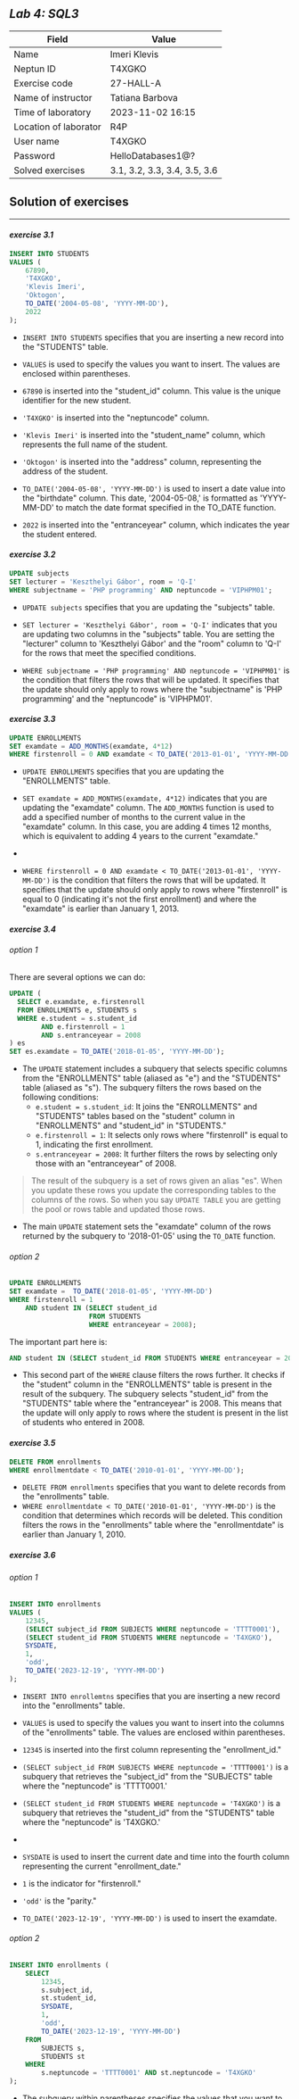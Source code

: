 	
<br>
<br>
<br>
<br>
<br>
<br>
<br>
<br>
<br>
<br>



## *Lab 4: SQL3*

|Field|Value|
|---|---|
|Name|Imeri Klevis|
|Neptun ID|T4XGKO|
|Exercise code|27-HALL-A|
|Name of instructor|Tatiana Barbova|
|Time of laboratory|2023-11-02 16:15|
|Location of laborator|R4P|
|User name|T4XGKO|
|Password|HelloDatabases1@?|
|Solved exercises|3.1, 3.2, 3.3, 3.4, 3.5, 3.6|

<div style="page-break-after: always;"></div>

## Solution of exercises
---

#### *exercise 3.1*
```sql
INSERT INTO STUDENTS
VALUES (
    67890, 
    'T4XGKO', 
    'Klevis Imeri', 
    'Oktogon',
    TO_DATE('2004-05-08', 'YYYY-MM-DD'),
    2022
);
```

- `INSERT INTO STUDENTS` specifies that you are inserting a new record into the "STUDENTS" table.

- `VALUES` is used to specify the values you want to insert. The values are enclosed within parentheses.

- `67890` is inserted into the "student_id" column. This value is the unique identifier for the new student.

- `'T4XGKO'` is inserted into the "neptuncode" column. 

- `'Klevis Imeri'` is inserted into the "student_name" column, which represents the full name of the student.

- `'Oktogon'` is inserted into the "address" column, representing the address of the student.

- `TO_DATE('2004-05-08', 'YYYY-MM-DD')` is used to insert a date value into the "birthdate" column. This date, '2004-05-08,' is formatted as 'YYYY-MM-DD' to match the date format specified in the TO_DATE function.

- `2022` is inserted into the "entranceyear" column, which indicates the year the student entered.

#### *exercise 3.2*
```sql
UPDATE subjects
SET lecturer = 'Keszthelyi Gábor', room = 'Q-I'
WHERE subjectname = 'PHP programming' AND neptuncode = 'VIPHPM01';
```

- `UPDATE subjects` specifies that you are updating the "subjects" table.

- `SET lecturer = 'Keszthelyi Gábor', room = 'Q-I'` indicates that you are updating two columns in the "subjects" table. You are setting the "lecturer" column to 'Keszthelyi Gábor' and the "room" column to 'Q-I' for the rows that meet the specified conditions.

- `WHERE subjectname = 'PHP programming' AND neptuncode = 'VIPHPM01'` is the condition that filters the rows that will be updated. It specifies that the update should only apply to rows where the "subjectname" is 'PHP programming' and the "neptuncode" is 'VIPHPM01'.

#### *exercise 3.3*
```sql
UPDATE ENROLLMENTS
SET examdate = ADD_MONTHS(examdate, 4*12)
WHERE firstenroll = 0 AND examdate < TO_DATE('2013-01-01', 'YYYY-MM-DD');
```

- `UPDATE ENROLLMENTS` specifies that you are updating the "ENROLLMENTS" table.

- `SET examdate = ADD_MONTHS(examdate, 4*12)` indicates that you are updating the "examdate" column. The `ADD_MONTHS` function is used to add a specified number of months to the current value in the "examdate" column. In this case, you are adding 4 times 12 months, which is equivalent to adding 4 years to the current "examdate."
- 
- `WHERE firstenroll = 0 AND examdate < TO_DATE('2013-01-01', 'YYYY-MM-DD')` is the condition that filters the rows that will be updated. It specifies that the update should only apply to rows where "firstenroll" is equal to 0 (indicating it's not the first enrollment) and where the "examdate" is earlier than January 1, 2013.

#### *exercise 3.4*

###### option 1
There are several options we can do:
```sql
UPDATE (
  SELECT e.examdate, e.firstenroll
  FROM ENROLLMENTS e, STUDENTS s
  WHERE e.student = s.student_id
        AND e.firstenroll = 1 
        AND s.entranceyear = 2008
) es
SET es.examdate = TO_DATE('2018-01-05', 'YYYY-MM-DD');
```

- The `UPDATE` statement includes a subquery that selects specific columns from the "ENROLLMENTS" table (aliased as "e") and the "STUDENTS" table (aliased as "s"). The subquery filters the rows based on the following conditions:
   - `e.student = s.student_id`: It joins the "ENROLLMENTS" and "STUDENTS" tables based on the "student" column in "ENROLLMENTS" and "student_id" in "STUDENTS."
   - `e.firstenroll = 1`: It selects only rows where "firstenroll" is equal to 1, indicating the first enrollment.
   - `s.entranceyear = 2008`: It further filters the rows by selecting only those with an "entranceyear" of 2008.

> The result of the subquery is a set of rows given an alias "es". When you update these rows you update the corresponding tables to the columns of the rows. So when you say `UPDATE TABLE` you are getting the pool or rows table and updated those rows.

- The main `UPDATE` statement sets the "examdate" column of the rows returned by the subquery to '2018-01-05' using the `TO_DATE` function.

###### option 2
```sql
UPDATE ENROLLMENTS
SET examdate =  TO_DATE('2018-01-05', 'YYYY-MM-DD') 
WHERE firstenroll = 1
	AND student IN (SELECT student_id
	                FROM STUDENTS
	                WHERE entranceyear = 2008);
```

The important part here is:
```sql
AND student IN (SELECT student_id FROM STUDENTS WHERE entranceyear = 2008);
```
- This second part of the `WHERE` clause filters the rows further. It checks if the "student" column in the "ENROLLMENTS" table is present in the result of the subquery. The subquery selects "student_id" from the "STUDENTS" table where the "entranceyear" is 2008. This means that the update will only apply to rows where the student is present in the list of students who entered in 2008.

#### *exercise 3.5*
```sql
DELETE FROM enrollments
WHERE enrollmentdate < TO_DATE('2010-01-01', 'YYYY-MM-DD');
```

- `DELETE FROM enrollments` specifies that you want to delete records from the "enrollments" table.
- `WHERE enrollmentdate < TO_DATE('2010-01-01', 'YYYY-MM-DD')` is the condition that determines which records will be deleted. This condition filters the rows in the "enrollments" table where the "enrollmentdate" is earlier than January 1, 2010. 


##### *exercise 3.6*
###### option 1
```sql
INSERT INTO enrollments
VALUES (
    12345,
    (SELECT subject_id FROM SUBJECTS WHERE neptuncode = 'TTTT0001'),
    (SELECT student_id FROM STUDENTS WHERE neptuncode = 'T4XGKO'),
    SYSDATE,
    1,
    'odd',
    TO_DATE('2023-12-19', 'YYYY-MM-DD')
);
```

- `INSERT INTO enrollemtns` specifies that you are inserting a new record into the "enrollments" table.

- `VALUES` is used to specify the values you want to insert into the columns of the "enrollments" table. The values are enclosed within parentheses.

- `12345` is inserted into the first column representing the "enrollment_id."

- `(SELECT subject_id FROM SUBJECTS WHERE neptuncode = 'TTTT0001')` is a subquery that retrieves the "subject_id" from the "SUBJECTS" table where the "neptuncode" is 'TTTT0001.' 

- `(SELECT student_id FROM STUDENTS WHERE neptuncode = 'T4XGKO')` is a subquery that retrieves the "student_id" from the "STUDENTS" table where the "neptuncode" is 'T4XGKO.' 
- 
- `SYSDATE` is used to insert the current date and time into the fourth column representing the current "enrollment_date."

- `1` is the indicator for "firstenroll."

- `'odd'` is the "parity."

- `TO_DATE('2023-12-19', 'YYYY-MM-DD')` is used to insert the examdate.


###### option 2
```sql
INSERT INTO enrollments (
    SELECT 
        12345,
        s.subject_id,
        st.student_id,
        SYSDATE,
        1,
        'odd',
        TO_DATE('2023-12-19', 'YYYY-MM-DD')
    FROM
        SUBJECTS s,
        STUDENTS st
    WHERE
        s.neptuncode = 'TTTT0001' AND st.neptuncode = 'T4XGKO'
);
```

- The subquery within parentheses specifies the values that you want to insert. It is selecting values for each column from different tables. Here's what's happening in the subquery:

  - `12345` is inserted into the first column, presumably representing the "enrollment_id."
  
  - `s.subject_id` selects the "subject_id" from the "SUBJECTS" table, based on the condition that the "neptuncode" in the "SUBJECTS" table is 'TTTT0001.' This value is inserted into the second column, which likely represents the "subject_id."

  - `st.student_id` selects the "student_id" from the "STUDENTS" table, based on the condition that the "neptuncode" in the "STUDENTS" table is 'T4XGKO.' This value is inserted into the third column, likely representing the "student_id."

  - `SYSDATE` inserts the current date and time into the fourth column, possibly representing the "enrollment_date."

  - `1` is inserted into the fifth column, which appears to be a flag or indicator for "firstenroll."

  - `'odd'` is inserted into the sixth column, potentially representing the "parity."

  - `TO_DATE('2023-12-19', 'YYYY-MM-DD')` is used to insert a specific date into the seventh column, likely representing the "examdate."

> What is interesting here is that you understand that the `VALUES` is creating a set of rows with onw row, but the `SELECT` can return several rows. In our case is only one but i can be many and if it is many the `INSERT INTO table_name` will insert all of them into the table.